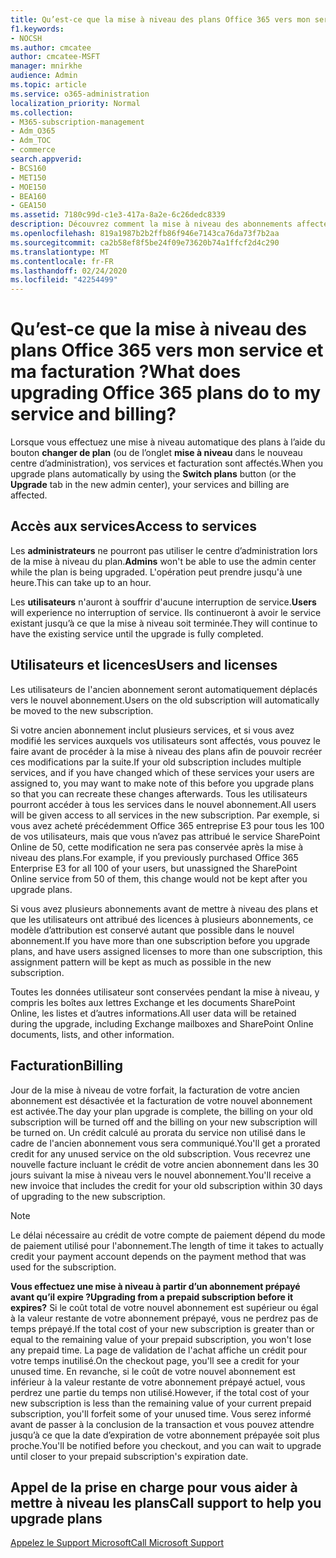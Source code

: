 ```yaml
---
title: Qu’est-ce que la mise à niveau des plans Office 365 vers mon service et ma facturation ?
f1.keywords:
- NOCSH
ms.author: cmcatee
author: cmcatee-MSFT
manager: mnirkhe
audience: Admin
ms.topic: article
ms.service: o365-administration
localization_priority: Normal
ms.collection:
- M365-subscription-management
- Adm_O365
- Adm_TOC
- commerce
search.appverid:
- BCS160
- MET150
- MOE150
- BEA160
- GEA150
ms.assetid: 7180c99d-c1e3-417a-8a2e-6c26dedc8339
description: Découvrez comment la mise à niveau des abonnements affecte les administrateurs et les utilisateurs à l’accès aux services et à la facturation.
ms.openlocfilehash: 819a1987b2b2ffb86f946e7143ca76da73f7b2aa
ms.sourcegitcommit: ca2b58ef8f5be24f09e73620b74a1ffcf2d4c290
ms.translationtype: MT
ms.contentlocale: fr-FR
ms.lasthandoff: 02/24/2020
ms.locfileid: "42254499"
---
```

# <a name="what-does-upgrading-office-365-plans-do-to-my-service-and-billing"></a><span data-ttu-id="0abf2-103">Qu’est-ce que la mise à niveau des plans Office 365 vers mon service et ma facturation ?</span><span class="sxs-lookup"><span data-stu-id="0abf2-103">What does upgrading Office 365 plans do to my service and billing?</span></span>

<span data-ttu-id="0abf2-104">Lorsque vous effectuez une mise à niveau automatique des plans à l’aide du bouton **changer de plan** (ou de l’onglet **mise à niveau** dans le nouveau centre d’administration), vos services et facturation sont affectés.</span><span class="sxs-lookup"><span data-stu-id="0abf2-104">When you upgrade plans automatically by using the **Switch plans** button (or the **Upgrade** tab in the new admin center), your services and billing are affected.</span></span>
  
## <a name="access-to-services"></a><span data-ttu-id="0abf2-105">Accès aux services</span><span class="sxs-lookup"><span data-stu-id="0abf2-105">Access to services</span></span>

 <span data-ttu-id="0abf2-106">Les **administrateurs** ne pourront pas utiliser le centre d’administration lors de la mise à niveau du plan.</span><span class="sxs-lookup"><span data-stu-id="0abf2-106">**Admins** won't be able to use the admin center while the plan is being upgraded.</span></span> <span data-ttu-id="0abf2-107">L'opération peut prendre jusqu'à une heure.</span><span class="sxs-lookup"><span data-stu-id="0abf2-107">This can take up to an hour.</span></span>
  
 <span data-ttu-id="0abf2-108">Les **utilisateurs** n'auront à souffrir d'aucune interruption de service.</span><span class="sxs-lookup"><span data-stu-id="0abf2-108">**Users** will experience no interruption of service.</span></span> <span data-ttu-id="0abf2-109">Ils continueront à avoir le service existant jusqu’à ce que la mise à niveau soit terminée.</span><span class="sxs-lookup"><span data-stu-id="0abf2-109">They will continue to have the existing service until the upgrade is fully completed.</span></span>
  
## <a name="users-and-licenses"></a><span data-ttu-id="0abf2-110">Utilisateurs et licences</span><span class="sxs-lookup"><span data-stu-id="0abf2-110">Users and licenses</span></span>

<span data-ttu-id="0abf2-111">Les utilisateurs de l'ancien abonnement seront automatiquement déplacés vers le nouvel abonnement.</span><span class="sxs-lookup"><span data-stu-id="0abf2-111">Users on the old subscription will automatically be moved to the new subscription.</span></span>
  
<span data-ttu-id="0abf2-112">Si votre ancien abonnement inclut plusieurs services, et si vous avez modifié les services auxquels vos utilisateurs sont affectés, vous pouvez le faire avant de procéder à la mise à niveau des plans afin de pouvoir recréer ces modifications par la suite.</span><span class="sxs-lookup"><span data-stu-id="0abf2-112">If your old subscription includes multiple services, and if you have changed which of these services your users are assigned to, you may want to make note of this before you upgrade plans so that you can recreate these changes afterwards.</span></span> <span data-ttu-id="0abf2-113">Tous les utilisateurs pourront accéder à tous les services dans le nouvel abonnement.</span><span class="sxs-lookup"><span data-stu-id="0abf2-113">All users will be given access to all services in the new subscription.</span></span> <span data-ttu-id="0abf2-114">Par exemple, si vous avez acheté précédemment Office 365 entreprise E3 pour tous les 100 de vos utilisateurs, mais que vous n’avez pas attribué le service SharePoint Online de 50, cette modification ne sera pas conservée après la mise à niveau des plans.</span><span class="sxs-lookup"><span data-stu-id="0abf2-114">For example, if you previously purchased Office 365 Enterprise E3 for all 100 of your users, but unassigned the SharePoint Online service from 50 of them, this change would not be kept after you upgrade plans.</span></span>
  
<span data-ttu-id="0abf2-115">Si vous avez plusieurs abonnements avant de mettre à niveau des plans et que les utilisateurs ont attribué des licences à plusieurs abonnements, ce modèle d’attribution est conservé autant que possible dans le nouvel abonnement.</span><span class="sxs-lookup"><span data-stu-id="0abf2-115">If you have more than one subscription before you upgrade plans, and have users assigned licenses to more than one subscription, this assignment pattern will be kept as much as possible in the new subscription.</span></span>
  
<span data-ttu-id="0abf2-116">Toutes les données utilisateur sont conservées pendant la mise à niveau, y compris les boîtes aux lettres Exchange et les documents SharePoint Online, les listes et d’autres informations.</span><span class="sxs-lookup"><span data-stu-id="0abf2-116">All user data will be retained during the upgrade, including Exchange mailboxes and SharePoint Online documents, lists, and other information.</span></span>
  
## <a name="billing"></a><span data-ttu-id="0abf2-117">Facturation</span><span class="sxs-lookup"><span data-stu-id="0abf2-117">Billing</span></span>

<span data-ttu-id="0abf2-118">Jour de la mise à niveau de votre forfait, la facturation de votre ancien abonnement est désactivée et la facturation de votre nouvel abonnement est activée.</span><span class="sxs-lookup"><span data-stu-id="0abf2-118">The day your plan upgrade is complete, the billing on your old subscription will be turned off and the billing on your new subscription will be turned on.</span></span> <span data-ttu-id="0abf2-119">Un crédit calculé au prorata du service non utilisé dans le cadre de l'ancien abonnement vous sera communiqué.</span><span class="sxs-lookup"><span data-stu-id="0abf2-119">You'll get a prorated credit for any unused service on the old subscription.</span></span> <span data-ttu-id="0abf2-120">Vous recevrez une nouvelle facture incluant le crédit de votre ancien abonnement dans les 30 jours suivant la mise à niveau vers le nouvel abonnement.</span><span class="sxs-lookup"><span data-stu-id="0abf2-120">You'll receive a new invoice that includes the credit for your old subscription within 30 days of upgrading to the new subscription.</span></span>
  
> [!NOTE]
> <span data-ttu-id="0abf2-121">Le délai nécessaire au crédit de votre compte de paiement dépend du mode de paiement utilisé pour l'abonnement.</span><span class="sxs-lookup"><span data-stu-id="0abf2-121">The length of time it takes to actually credit your payment account depends on the payment method that was used for the subscription.</span></span> 
  
 <span data-ttu-id="0abf2-122">**Vous effectuez une mise à niveau à partir d’un abonnement prépayé avant qu’il expire ?**</span><span class="sxs-lookup"><span data-stu-id="0abf2-122">**Upgrading from a prepaid subscription before it expires?**</span></span> <span data-ttu-id="0abf2-123">Si le coût total de votre nouvel abonnement est supérieur ou égal à la valeur restante de votre abonnement prépayé, vous ne perdrez pas de temps prépayé.</span><span class="sxs-lookup"><span data-stu-id="0abf2-123">If the total cost of your new subscription is greater than or equal to the remaining value of your prepaid subscription, you won't lose any prepaid time.</span></span> <span data-ttu-id="0abf2-124">La page de validation de l'achat affiche un crédit pour votre temps inutilisé.</span><span class="sxs-lookup"><span data-stu-id="0abf2-124">On the checkout page, you'll see a credit for your unused time.</span></span> <span data-ttu-id="0abf2-125">En revanche, si le coût de votre nouvel abonnement est inférieur à la valeur restante de votre abonnement prépayé actuel, vous perdrez une partie du temps non utilisé.</span><span class="sxs-lookup"><span data-stu-id="0abf2-125">However, if the total cost of your new subscription is less than the remaining value of your current prepaid subscription, you'll forfeit some of your unused time.</span></span> <span data-ttu-id="0abf2-126">Vous serez informé avant de passer à la conclusion de la transaction et vous pouvez attendre jusqu’à ce que la date d’expiration de votre abonnement prépayée soit plus proche.</span><span class="sxs-lookup"><span data-stu-id="0abf2-126">You'll be notified before you checkout, and you can wait to upgrade until closer to your prepaid subscription's expiration date.</span></span>
  
## <a name="call-support-to-help-you-upgrade-plans"></a><span data-ttu-id="0abf2-127">Appel de la prise en charge pour vous aider à mettre à niveau les plans</span><span class="sxs-lookup"><span data-stu-id="0abf2-127">Call support to help you upgrade plans</span></span>

[<span data-ttu-id="0abf2-128">Appelez le Support Microsoft</span><span class="sxs-lookup"><span data-stu-id="0abf2-128">Call Microsoft Support</span></span>](../../admin/contact-support-for-business-products.md)